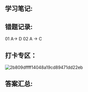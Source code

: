 ## 学习笔记:

## 错题记录:
01 A-> D
02 A -> C


## 打卡专区：
![2b809dffff14048a19cd89471dd22eb](https://user-images.githubusercontent.com/68007558/180432095-9a3247fe-333a-4c8e-a5c6-1d2c1f35a8d1.jpg)


## 答案汇总: 


